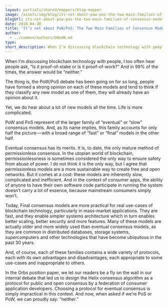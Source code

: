 ```yaml
---
layout: partials/shared/mappers/blog-mapper
image: /assets/img/blog/its-not-about-pow-pos-the-two-main-families-of-consensus-models/bg.jpeg
blogUrl: its-not-about-pow-pos-the-two-main-families-of-consensus-models
date: 2018-04-30
title: "It’s not about PoW/PoS: The Two Main Families of Consensus Models"
author:
  - ../common/authors/OdedN.md
type:
short_description: When I’m discussing blockchain technology with people, I too often hear people ask, “Is it proof-of-stake or is it proof-of-work?” And in 99% of the times, the answer would be “neither.”
---
```


When I’m discussing blockchain technology with people, I too often hear people ask, “Is it proof-of-stake or is it proof-of-work?” And in 99% of the times, the answer would be “neither.”

The thing is, the PoW/PoS debate has been going on for so long, people have formed a strong opinion on each of these models and tend to think if they classify any new model as one of them, they will already have an opinion about it.

Yet, we do hear about a lot of new models all the time. Life is more complicated.

PoW and PoS represent of the larger family of “eventual” or “slow” consensus models. And, as its name implies, this family accounts for only half the picture — with a broad range of “fast” or “final” models in the other half.

Eventual consensus has its merits. It is, to date, the only mature method of permissionless consensus. In the utopian world of blockchain, permissionlessness is sometimes considered the only way to ensure safety from abuse of power. I do not think it is the only way, but I agree that permissionless models are a more sustainable way to create free and open networks. But it comes at a cost: these models are inherently slow, complicated and inefficient. And in the context of consumer apps, the ability of anyone to have their own software code participate in running the system doesn’t carry a lot of essence, because mainstream consumers simply won’t.

Today, Final consensus models are more practical for real use-cases of blockchain technology, particularly in mass-market applications. They are fast, and they enable simpler systems architecture which in turn enables better scaling, better security and more features. Many of these models are actually older and more widely used than eventual consensus models, as they are common in distributed databases, storage systems, supercomputers and other technologies that have become ubiquitous in the past 30 years.

And, of course, each of these families contains a wide variety of protocols, each with its own advantages and disadvantages, each appropriate to some use-cases and inappropriate to others.

In the Orbs position paper, we let our readers be a fly on the wall in our internal debate that led us to design the Helix consensus algorithm as a protocol for public and open consensus by a federation of consumer application developers. Choosing a protocol for eventual consensus is simply impractical in this context. And now, when asked if we’re PoS or PoW, we can proudly say: “neither.”
